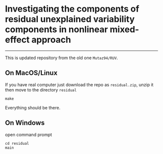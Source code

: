 # Investigating the components of residual unexplained variability components in nonlinear mixed-effect approach
---------------

This is updated repository from the old one `Mutaz94/RUV`.

## On MacOS/Linux

If you have real computer just download the repo as `residual.zip`, unzip it then move to the directory `residual`

```
make
```


Everything should be there. 

## On Windows

open command prompt 

```
cd residual
main
```


